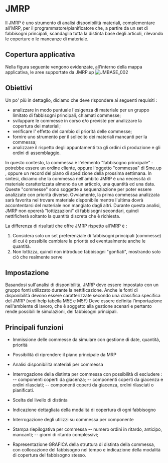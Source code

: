# JMRP
Il JMRP è uno strumento di analisi disponibilità materiali,  complementare all'MRP, per il programmatore/pianificatore che, a partire da un set di fabbisogni principali, scandaglia tutta la distinta base degli articoli, rilevando le coperture o le mancanze di materiale.

## Copertura applicativa
Nella figura seguente vengono evidenzate, all'interno della mappa applicativa, le aree supportate da JMRP.up
![JMBASE_002](http://doc.smeup.com/immagini/MBDOC_VIS-JM_001/JMBASE_002.png)
## Obiettivi
Un po' più in dettaglio, diciamo che deve rispondere ai seguenti requisiti : 

- analizzare in modo puntuale l'esigenza di materiale per un gruppo limitato di fabbisogni principali, chiamati commesse;
- sviluppare le commesse in corso e/o previste per analizzare la copertura dei materiali;
- verificare l' effetto del cambio di priorità delle commesse;
- fornire uno strumento per il sollecito dei materiali mancanti per la commessa;
- analizzare il rispetto degli appuntamenti tra gli ordini di produzione e gli ordini di assemblaggio.

In questo contesto, la commessa è l'elemento "fabbisogno principale" :  potrebbe essere un ordine cliente, oppure l'oggetto "commessa" di Sme.up , oppure un record del piano di spedizione della prossima settimana. In sintesi, diciamo che la commessa nell'ambito JMRP è una necessità di materiale caratterizzata almeno da un articolo,  una quantità ed una data.
Queste "commesse" sono soggette a sequenziazione per poter essere analizzate con priorità diverse.
Ovviamente, la prima commessa analizzata sarà favorita nel trovare materiale disponibile mentre l'ultima dovrà accontentarsi del materiale non mangiato dagli altri.
Durante questa analisi, JMRP non opererà "lottizzazioni" di fabbisogni secondari, quindi nettificherà soltanto la quantità discreta che è richiesta.

La differenza di risultati che offre JMRP rispetto all'MRP è : 
1. Considera solo un set preferenziale di fabbisogni principali (commesse) di cui è possibile cambiare la priorità ed eventualmente anche le quantità.
2. Non lottizza, quindi non introduce fabbisogni "gonfiati", mostrando solo ciò che realmente serve

## Impostazione
Basandosi sull'analisi di disponibilità, JMRP deve essere impostato con un gruppo fonti utilizzato durante la nettificazione.
Anche le fonti di disponibilità devono essere caratterizzate secondo una classifica specifica del JMRP (vedi help tabella M5E e M5F)
Deve essere definita l'importazione nell'ambiente di lavoro, che è soggetto alla gestione scenari e pertanto rende possibili le simulazioni, dei fabbisogni principali.



## Principali funzioni

- Immissione delle commesse da simulare con gestione di date, quantità, priorità
- Possibilità di riprendere il piano principale da MRP
- Analisi disponibilità materiali per commessa
- Interrogazione della distinta per commessa con possibilità di escludere : 
-- componenti coperti da giacenza;
-- componenti coperti da giacenza e ordini rilasciati;
-- componenti coperti da giacenza, ordini rilasciati o pianificati.

- Scelta del livello di distinta
- Indicazione dettagliata della modalità di copertura di ogni fabbisogno
- Interrogazione degli utilizzi su commessa per componente
- Stampa riepilogativa per commessa
-- numero ordini in ritardo, anticipo, mancanti;
-- giorni di ritardo complessivi;

- Rapresentazione GRAFICA della struttura di distinta della commessa, con collocazione del fabbisogno nel tempo e indicazione della modalità di copertura del fabbisogno stesso.

